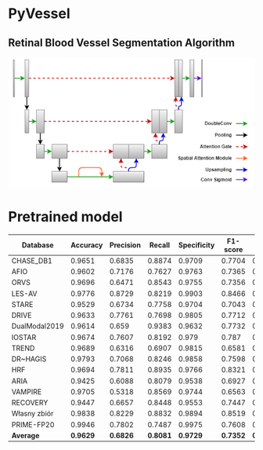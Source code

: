 # PyVessel
## Retinal Blood Vessel Segmentation Algorithm

![DARE U-NET](architectures/DAREUNET.png "DARE U-Net")


# Pretrained model

|Database       | Accuracy | Precision | Recall | Specificity | F1-score | IoU    |
|---            |---       |---        |---     | ---         | ---      | ---    |
|CHASE\_DB1     | 0.9651   | 0.6835    | 0.8874 | 0.9709      | 0.7704   | 0.6271 |
|AFIO           | 0.9602   | 0.7176    | 0.7627 | 0.9763      | 0.7365   | 0.5852 |
|ORVS           | 0.9696   | 0.6471    | 0.8543 | 0.9755      | 0.7356   | 0.5834 |
|LES-AV         | 0.9776   | 0.8729    | 0.8219 | 0.9903      | 0.8466   | 0.734  |
|STARE          | 0.9529   | 0.6734    | 0.7758 | 0.9704      | 0.7043   | 0.5534 |
|DRIVE          | 0.9633   | 0.7761    | 0.7698 | 0.9805      | 0.7712   | 0.6277 |
|DualModal2019  | 0.9614   | 0.659     | 0.9383 | 0.9632      | 0.7732   | 0.6312 |
|IOSTAR         | 0.9674   | 0.7607    | 0.8192 | 0.979       | 0.787    | 0.649  |
|TREND          | 0.9689   | 0.6316    | 0.6907 | 0.9815      | 0.6581   | 0.491  |
|DR~HAGIS       | 0.9793   | 0.7068    | 0.8246 | 0.9858      | 0.7598   | 0.6148 |
|HRF            | 0.9694   | 0.7811    | 0.8935 | 0.9766      | 0.8321   | 0.7137 |
|ARIA           | 0.9425   | 0.6088    | 0.8079 | 0.9538      | 0.6927   | 0.5312 |
|VAMPIRE        | 0.9705   | 0.5318    | 0.8569 | 0.9744      | 0.6563   | 0.4884 |
|RECOVERY       | 0.9447   | 0.6657    | 0.8448 | 0.9553      | 0.7447   | 0.5932 |
|Własny zbiór   | 0.9838   | 0.8229    | 0.8832 | 0.9894      | 0.8519   | 0.7421 |
|PRIME-FP20     | 0.9946   | 0.7802    | 0.7487 | 0.9975      | 0.7608   | 0.6145 |
|**Average**         | **0.9629** | **0.6826** | **0.8081** | **0.9729** | **0.7352** | **0.5849** |